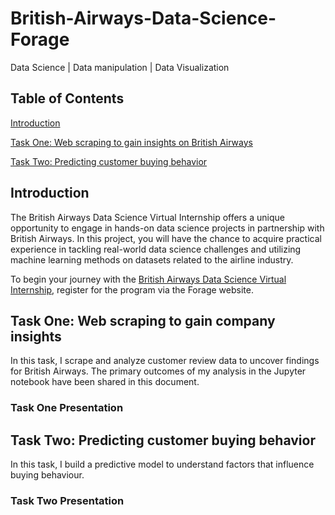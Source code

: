 # British-Airways-Data-Science-Forage
Data Science | Data manipulation | Data Visualization
## Table of Contents
<!--- [Task One: Web scraping to gain company insights](README.md) --->
[Introduction](#introduction)

[Task One: Web scraping to gain insights on British Airways](#task-one-web-scraping-to-gain-insights-on-british-airways)

[Task Two: Predicting customer buying behavior](#task-two-predicting-customer-buying-behavior)

<!---Task Two: Predicting customer buying behaviour --->
## Introduction <a name="introduction"></a>
The British Airways Data Science Virtual Internship offers a unique opportunity to engage in hands-on data science projects in partnership with British Airways. In this project, you will have the chance to acquire practical experience in tackling real-world data science challenges and utilizing machine learning methods on datasets related to the airline industry.

<!---Over the course of the internship, you will be involved in a variety of tasks, including data cleansing and preprocessing, exploratory data analysis, feature engineering, model creation and assessment, and more. This internship is carefully structured to enable you to enhance your data science expertise and acquire valuable insights into the airline sector.--->

To begin your journey with the [British Airways Data Science Virtual Internship](https://www.theforage.com/virtual-internships/prototype/NjynCWzGSaWXQCxSX/Data-Science), register for the program via the Forage website.


## Task One: Web scraping to gain company insights <a name="task-one-web-scraping-to-gain-insights-on-british-airways"></a>
In this task, I scrape and analyze customer review data to uncover findings for British Airways. The primary outcomes of my analysis in the Jupyter notebook have been shared in this document.

### Task One Presentation

## Task Two: Predicting customer buying behavior <a name="task-two-predicting-customer-buying-behavior"></a>
In this task, I build a predictive model to understand factors that influence buying behaviour.

### Task Two Presentation

